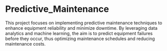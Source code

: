 # Predictive_Maintenance
This project focuses on implementing predictive maintenance techniques to enhance equipment reliability and minimize downtime. By leveraging data analytics and machine learning, the aim is to predict equipment failures before they occur, thus optimizing maintenance schedules and reducing maintenance costs.
